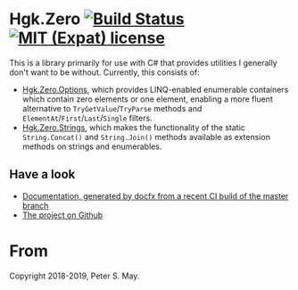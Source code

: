 # Hgk.Zero [![Build Status](https://travis-ci.com/psmay/Hgk.Zero.svg?branch=master)](https://travis-ci.com/psmay/Hgk.Zero) [![MIT (Expat) license](http://img.shields.io/badge/license-MIT-brightgreen.svg)](http://opensource.org/licenses/MIT)

This is a library primarily for use with C# that provides utilities I
generally don't want to be without. Currently, this consists of:

*   [Hgk.Zero.Options](docfx/api/Hgk.Zero.Options.html), which provides
    LINQ-enabled enumerable containers which contain zero elements or
    one element, enabling a more fluent alternative to
    `TryGetValue`/`TryParse` methods and
    `ElementAt`/`First`/`Last`/`Single` filters.
*   [Hgk.Zero.Strings](docfx/api/Hgk.Zero.Strings.html), which makes the
    functionality of the static `String.Concat()` and `String.Join()`
    methods available as extension methods on strings and enumerables.

## Have a look

*   [Documentation, generated by docfx from a recent CI build of the
    master branch](docfx/)
*   [The project on Github](https://github.com/psmay/Hgk.Zero)

# From

Copyright 2018-2019, Peter S. May.
